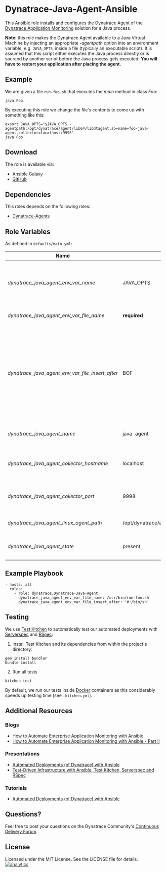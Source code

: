 # Dynatrace-Java-Agent-Ansible

This Ansible role installs and configures the Dynatrace Agent of the [Dynatrace Application Monitoring](http://www.dynatrace.com/en/products/application-monitoring.html) solution for a Java process.

**Note**: this role makes the Dynatrace Agent available to a Java Virtual Machine by injecting an appropriate *-agentpath* option into an environment variable, e.g. ```JAVA_OPTS```, inside a file (typically an executable script). It is assumed that this script either executes the Java process directly or is sourced by another script before the Java process gets executed. **You will have to restart your application after placing the agent.**

## Example

We are given a file ```run-foo.sh``` that executes the *main* method in class *Foo*:

```
java Foo
```

By executing this role we change the file's contents to come up with something like this:

```
export JAVA_OPTS="$JAVA_OPTS -agentpath:/opt/dynatrace/agent/lib64/libdtagent.so=name=foo-java-agent,collector=localhost:9998"
java Foo
```

## Download

The role is available via:

- [Ansible Galaxy](https://galaxy.ansible.com/list#/roles/2653)
- [GitHub](https://github.com/Dynatrace/Dynatrace-Java-Agent-Ansible)

## Dependencies

This roles depends on the following roles:

- [Dynatrace-Agents](https://galaxy.ansible.com/list#/roles/2620)

## Role Variables

As defined in ```defaults/main.yml```:

| Name                                             | Default                                  | Description |
|--------------------------------------------------|------------------------------------------|-------------|
| *dynatrace_java_agent_env_var_name*              | JAVA_OPTS                                | The name of the environment variable to be used for Agent injection. |
| *dynatrace_java_agent_env_var_file_name*         | **required**                             | The name of the file to be modified. |
| *dynatrace_java_agent_env_var_file_insert_after* | BOF                                      | A regex, BOF or EOF for *begin-of-file* and *end-of-file*, respectively. If a given regex is not matched, the *-agentpath* option will be appended to the file. |
| *dynatrace_java_agent_name*                      | java-agent                               | The name of the Agent as it appears in Dynatrace. |
| *dynatrace_java_agent_collector_hostname*        | localhost                                | The location of the collector the Agent shall connect to. |
| *dynatrace_java_agent_collector_port*            | 9998                                     | The port on the collector the Agent shall connect to. |
| *dynatrace_java_agent_linux_agent_path*          | /opt/dynatrace/agent/lib64/libdtagent.so | The path to the Agent libary. |
| *dynatrace_java_agent_state*                     | present                                  | Whether the Agent shall be ```present``` or ```absent```. |

## Example Playbook

```
- hosts: all
  roles:
    - role: dynatrace.Dynatrace-Java-Agent
      dynatrace_java_agent_env_var_file_name: /usr/bin/run-foo.sh
      dynatrace_java_agent_env_var_file_insert_after: '#!/bin/sh'
```

## Testing

We use [Test Kitchen](http://kitchen.ci) to automatically test our automated deployments with [Serverspec](http://serverspec.org) and [RSpec](http://rspec.info/):

1) Install Test Kitchen and its dependencies from within the project's directory:

```
gem install bundler
bundle install
```

2) Run all tests

```
kitchen test
```

By default, we run our tests inside [Docker](https://www.docker.com/) containers as this considerably speeds up testing time (see `.kitchen.yml`).

## Additional Resources

### Blogs

- [How to Automate Enterprise Application Monitoring with Ansible](http://apmblog.dynatrace.com/2015/03/04/how-to-automate-enterprise-application-monitoring-with-ansible/)
- [How to Automate Enterprise Application Monitoring with Ansible - Part II](http://apmblog.dynatrace.com/2015/04/23/how-to-automate-enterprise-application-monitoring-with-ansible-part-ii/)

### Presentations

- [Automated Deployments (of Dynatrace) with Ansible](http://www.slideshare.net/MartinEtmajer/automated-deployments-with-ansible)
- [Test-Driven Infrastructure with Ansible, Test Kitchen, Serverspec and RSpec](http://www.slideshare.net/MartinEtmajer/testing-ansible-roles-with-test-kitchen-serverspec-and-rspec-48185017)

### Tutorials

- [Automated Deployments (of Dynatrace) with Ansible](https://community.compuwareapm.com/community/display/LEARN/Tutorials+on+Automated+Deployments#TutorialsonAutomatedDeployments-ansible)

## Questions?

Feel free to post your questions on the Dynatrace Community's [Continuous Delivery Forum](https://answers.dynatrace.com/spaces/148/open-q-a_2.html?topics=continuous%20delivery).

## License

Licensed under the MIT License. See the LICENSE file for details.
[![analytics](https://www.google-analytics.com/collect?v=1&t=pageview&_s=1&dl=https%3A%2F%2Fgithub.com%2FdynaTrace&dp=%2FDynatrace-Java-Agent-Ansible&dt=Dynatrace-Java-Agent-Ansible&_u=Dynatrace~&cid=github.com%2FdynaTrace&tid=UA-54510554-5&aip=1)]()
